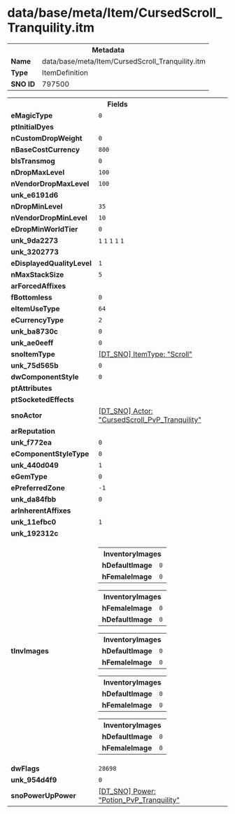 <h1>data/base/meta/Item/CursedScroll_Tranquility.itm</h1><table><tr><th colspan="100%">Metadata</th></tr><tr><td><b>Name</b></td><td>data/base/meta/Item/CursedScroll_Tranquility.itm</td></tr><tr><td><b>Type</b></td><td>ItemDefinition</td></tr><tr><td><b>SNO ID</b></td><td>797500</td></tr></table>

<table><tr><th colspan="100%">Fields</th></tr><tr><td><b>eMagicType</b></td><td><code>0</code></td></tr><tr><td><b>ptInitialDyes</b></td><td></td></tr><tr><td><b>nCustomDropWeight</b></td><td><code>0</code></td></tr><tr><td><b>nBaseCostCurrency</b></td><td><code>800</code></td></tr><tr><td><b>bIsTransmog</b></td><td><code>0</code></td></tr><tr><td><b>nDropMaxLevel</b></td><td><code>100</code></td></tr><tr><td><b>nVendorDropMaxLevel</b></td><td><code>100</code></td></tr><tr><td><b>unk_e6191d6</b></td><td></td></tr><tr><td><b>nDropMinLevel</b></td><td><code>35</code></td></tr><tr><td><b>nVendorDropMinLevel</b></td><td><code>10</code></td></tr><tr><td><b>eDropMinWorldTier</b></td><td><code>0</code></td></tr><tr><td><b>unk_9da2273</b></td><td><code>1</code>
<code>1</code>
<code>1</code>
<code>1</code>
<code>1</code>
</td></tr><tr><td><b>unk_3202773</b></td><td></td></tr><tr><td><b>eDisplayedQualityLevel</b></td><td><code>1</code></td></tr><tr><td><b>nMaxStackSize</b></td><td><code>5</code></td></tr><tr><td><b>arForcedAffixes</b></td><td></td></tr><tr><td><b>fBottomless</b></td><td><code>0</code></td></tr><tr><td><b>eItemUseType</b></td><td><code>64</code></td></tr><tr><td><b>eCurrencyType</b></td><td><code>2</code></td></tr><tr><td><b>unk_ba8730c</b></td><td><code>0</code></td></tr><tr><td><b>unk_ae0eeff</b></td><td><code>0</code></td></tr><tr><td><b>snoItemType</b></td><td><a href="..\ItemType\Scroll.itt.md">[DT_SNO] ItemType: "Scroll"</a></td></tr><tr><td><b>unk_75d565b</b></td><td><code>0</code></td></tr><tr><td><b>dwComponentStyle</b></td><td><code>0</code></td></tr><tr><td><b>ptAttributes</b></td><td></td></tr><tr><td><b>ptSocketedEffects</b></td><td></td></tr><tr><td><b>snoActor</b></td><td><a href="..\Actor\CursedScroll_PvP_Tranquility.acr.md">[DT_SNO] Actor: "CursedScroll_PvP_Tranquility"</a></td></tr><tr><td><b>arReputation</b></td><td></td></tr><tr><td><b>unk_f772ea</b></td><td><code>0</code></td></tr><tr><td><b>eComponentStyleType</b></td><td><code>0</code></td></tr><tr><td><b>unk_440d049</b></td><td><code>1</code></td></tr><tr><td><b>eGemType</b></td><td><code>0</code></td></tr><tr><td><b>ePreferredZone</b></td><td><code>-1</code></td></tr><tr><td><b>unk_da84fbb</b></td><td><code>0</code></td></tr><tr><td><b>arInherentAffixes</b></td><td></td></tr><tr><td><b>unk_11efbc0</b></td><td><code>1</code></td></tr><tr><td><b>unk_192312c</b></td><td></td></tr><tr><td><b>tInvImages</b></td><td><table><tr><th colspan="100%">InventoryImages</th></tr><tr><td><b>hDefaultImage</b></td><td><code>0</code></td></tr><tr><td><b>hFemaleImage</b></td><td><code>0</code></td></tr></table>


<table><tr><th colspan="100%">InventoryImages</th></tr><tr><td><b>hFemaleImage</b></td><td><code>0</code></td></tr><tr><td><b>hDefaultImage</b></td><td><code>0</code></td></tr></table>


<table><tr><th colspan="100%">InventoryImages</th></tr><tr><td><b>hDefaultImage</b></td><td><code>0</code></td></tr><tr><td><b>hFemaleImage</b></td><td><code>0</code></td></tr></table>


<table><tr><th colspan="100%">InventoryImages</th></tr><tr><td><b>hDefaultImage</b></td><td><code>0</code></td></tr><tr><td><b>hFemaleImage</b></td><td><code>0</code></td></tr></table>


<table><tr><th colspan="100%">InventoryImages</th></tr><tr><td><b>hDefaultImage</b></td><td><code>0</code></td></tr><tr><td><b>hFemaleImage</b></td><td><code>0</code></td></tr></table>


</td></tr><tr><td><b>dwFlags</b></td><td><code>28698</code></td></tr><tr><td><b>unk_954d4f9</b></td><td><code>0</code></td></tr><tr><td><b>snoPowerUpPower</b></td><td><a href="..\Power\Potion_PvP_Tranquility.pow.md">[DT_SNO] Power: "Potion_PvP_Tranquility"</a></td></tr></table>

